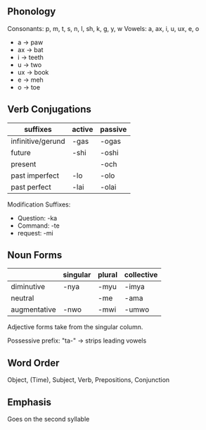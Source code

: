 

## Phonology

Consonants: p, m, t, s, n, l, sh, k, g, y, w
Vowels: a, ax, i, u, ux, e, o

- a -> paw
- ax -> bat
- i -> teeth
- u -> two
- ux -> book
- e -> meh
- o -> toe

## Verb Conjugations

| suffixes          | active | passive |
| ----------------- | ------ | ------- |
| infinitive/gerund | -gas   | -ogas   |
| future            | -shi   | -oshi   |
| present           |        | -och    |
| past imperfect    | -lo    | -olo    |
| past perfect      | -lai   | -olai   |

Modification Suffixes:

- Question: -ka
- Command: -te
- request: -mi
## Noun Forms

|              | singular | plural | collective |
| ------------ | -------- | ------ | ---------- |
| diminutive   | -nya     | -myu   | -imya      |
| neutral      |          | -me    | -ama       |
| augmentative | -nwo     | -mwi   | -umwo      |
Adjective forms take from the singular column.

Possessive prefix: "ta-" -> strips leading vowels

## Word Order

Object, (Time), Subject, Verb, Prepositions, Conjunction

## Emphasis

Goes on the second syllable